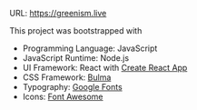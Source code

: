 URL: https://greenism.live

This project was bootstrapped with
* Programming Language: JavaScript
* JavaScript Runtime: Node.js
* UI Framework: React with [Create React App](https://github.com/facebook/create-react-app)
* CSS Framework: [Bulma](https://bulma.io/)
* Typography: [Google Fonts](https://fonts.google.com/)
* Icons: [Font Awesome](https://fontawesome.com/)
